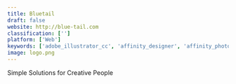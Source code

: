```yaml
---
title: Bluetail
draft: false 
website: http://blue-tail.com
classification: ['']
platform: ['Web']
keywords: ['adobe_illustrator_cc', 'affinity_designer', 'affinity_photo', 'akira', 'alva', 'autodesk_graphic', 'bloom', 'coreldraw_graphics_suite', 'dotgrid', 'imerge_pro', 'inkpad', 'intaglio', 'pixelmator', 'vecteezy_editor', 'vector_paint', 'vectr', 'youidraw']
image: logo.png
---
```

Simple Solutions for Creative People